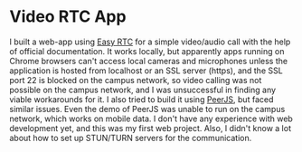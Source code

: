 # Video RTC App
I built a web-app using [Easy RTC](https://github.com/priologic/easyrtc) for a simple video/audio call with the help of official documentation. 
It works locally, but apparently apps running on Chrome browsers can't access local cameras and microphones unless the application is hosted from localhost or an SSL server (https), and the SSL port 22 is blocked on the campus network, so video calling was not possible on the campus network, and I was unsuccessful in finding any viable workarounds for it.
I also tried to build it using [PeerJS](https://github.com/peers/peerjs), but faced similar issues. Even the demo of PeerJS was unable to run on the campus network, which works on mobile data. 
I don't have any experience with web development yet, and this was my first web project. Also, I didn't know a lot about how to set up STUN/TURN servers for the communication.

